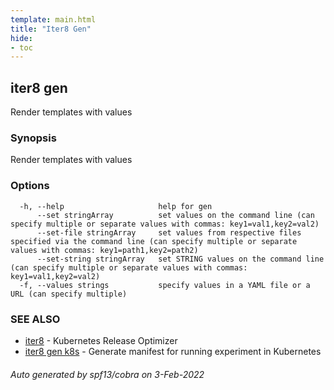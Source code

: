 ```yaml
---
template: main.html
title: "Iter8 Gen"
hide:
- toc
---
```


## iter8 gen

Render templates with values

### Synopsis


Render templates with values

### Options

```
  -h, --help                     help for gen
      --set stringArray          set values on the command line (can specify multiple or separate values with commas: key1=val1,key2=val2)
      --set-file stringArray     set values from respective files specified via the command line (can specify multiple or separate values with commas: key1=path1,key2=path2)
      --set-string stringArray   set STRING values on the command line (can specify multiple or separate values with commas: key1=val1,key2=val2)
  -f, --values strings           specify values in a YAML file or a URL (can specify multiple)
```

### SEE ALSO

* [iter8](iter8.md)	 - Kubernetes Release Optimizer
* [iter8 gen k8s](iter8_gen_k8s.md)	 - Generate manifest for running experiment in Kubernetes

###### Auto generated by spf13/cobra on 3-Feb-2022
